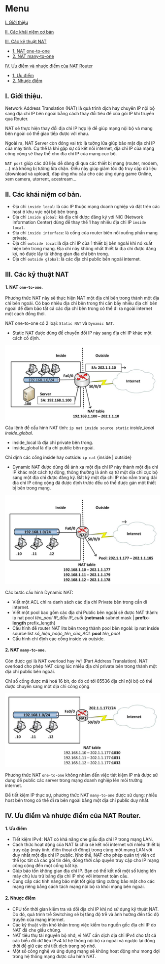 # Menu
[I. Giới thiệu](#gioi_thieu)

[II. Các khái niệm cơ bản](#cac_khai_niem_co_ban)

[III. Các kỹ thuật NAT](#cac_ky_thuat_nat)
- [1. NAT one-to-one](#one-to-one)
- [2. NAT many-to-one](#many-to-one)

[IV. Ưu điểm và nhược điểm của NAT Router](#uu_diem_va_nhuoc_diem)
- [1. Ưu điểm](#uu_diem)
- [2. Nhược điểm](#nhuoc_diem)



<a name="gioi_thieu"></a>
## I. Giới thiệu.
Network Address Translation (NAT) là quá trình dịch hay chuyển IP nội bộ sang địa chỉ IP bên ngoài bằng cách thay đổi tiêu đề của gói IP khi truyền qua Router.

NAT sẽ thực hiện thay đổi địa chỉ IP hợp lệ để giúp mạng nội bộ và mạng bên ngoài có thể giao tiếp được với nhau.

Ngoài ra, NAT Server còn đóng vai trò là tường lửa giúp bảo mật địa chỉ IP của máy tính. Cụ thể là khi gặp sự cố kết nối internet, địa chỉ IP của mạng công cộng sẽ thay thể cho địa chỉ IP của mạng cục bộ.

`NAT port` giúp các dữ liệu dễ dàng đi qua các thiết bị mạng (router, modem, ...) mà không bị tường lửa chặn. Điều này giúp giảm tốc độ truy cập dữ liệu (download và upload), đáp ứng nhu cầu cho các ứng dụng game Online, xem camera, utorrent, acestream... 

<a name="cac_khai_niem_co_ban"></a>
## II. Các khái niệm cơ bản.
- Địa chỉ `inside local`: là các IP thuộc mạng doanh nghiệp và đặt trên các host ở khu vực nội bộ bên trong.
- Địa chỉ `inside global`: kà địa chỉ được đăng ký với NIC (Network Information Center) dùng để thay thế 1 hay nhiều địa chỉ IP `inside local`.
- Địa chỉ `inside interface`: là cổng của router biên nối xuống phần mạng private.
- Địa chỉ `outside local`:là địa chỉ IP của 1 thiết bị bên ngoài khi nó xuất hiện bên trong mạng. Địa chỉ này không nhất thiết là địa chỉ được đăng ký, nó được lấy từ không gian địa chỉ bên trong.
- Địa chỉ `outside global`: là các địa chỉ public bên ngoài internet.

<a name="cac_ky_thuat_nat"></a>
## III. Các kỹ thuật NAT

<a name="one-to-one"></a>
#### 1. NAT `one-to-one`.
Phương thức NAT này sẽ thực hiện NAT một địa chỉ bên trong thành một địa chỉ bên ngoài. Có bao nhiêu địa chỉ bên trong thì cần bấy nhiêu địa chỉ bên ngoài để đảm bảo tất cả các địa chỉ bên trong có thể đi ra ngoài internet một cách đồng thời.

NAT one-to-one có 2 loại: `Static NAT` và `Dynamic NAT`.
- Static NAT được dùng để chuyển đổi IP này sang địa chỉ IP khác một cách cố định.

![static](Pictures/NAT/static_nat.png)

Câu lệnh để cấu hình NAT tĩnh: `ip nat inside source static` *inside_local inside_global*.
- inside_local là địa chỉ private bên trong.
- inside_global là địa chỉ public bên ngoài.

Chỉ định các cổng inside hay outside: `ip nat` {inside | outside}

- Dynamic NAT được dùng để ánh xạ một địa chỉ IP này thành một địa chỉ IP khác một cách tự động, thông thường là ánh xạ từ một địa chỉ cục bộ sang một địa chỉ được đăng ký.
Bất kỳ một địa chỉ IP nào nằm trong dải địa chỉ IP công cộng đã được định trước đều có thể được gán một thiết bị bên trong mạng.

![dynamic](Pictures/NAT/dynamic_nat.png)

Các bước cấu hình Dynamic NAT:
- Viết một ACL chỉ ra danh sách các địa chỉ Private bên trong cần di internet.
- Viết một pool bao gồm các địa chỉ Public bên ngoài sẽ được NAT thành: ip nat pool  *tên_pool IP_đầu IP_cuối* {**netmask** subnet mask | **prefix-length** prefix_length}
- Cấu hình để router NAT lits bên trong thành pool bên ngoài: ip nat inside source list *số_hiệu_hoặc_tên_của_ACL* **pool** *tên_pool*
- Cấu hình chỉ định các cổng inside và outside.

<a name="many-to-one"></a>
#### 2. NAT `many-to-one`.
Còn được gọi là NAT overload hay `PAT` (Part Address Translation). NAT overload cho phép NAT cùng lúc nhiều địa chỉ private bên trong thành một địa chỉ public bên ngoài.

Chỉ số cổng được mã hoá 16 bit, do đó có tới  65536 địa chỉ nội bộ có thể được chuyển sang một địa chỉ công cộng.

![overload](Pictures/NAT/overload_nat.png)

Phương thức NAT `one-to-one` không nhắm đến việc tiét kiệm IP mà được sử dụng để public các server trong mạng doanh nghiệp lên môi trường internet.

Để tiết kiệm IP thực sự, phương thức NAT `many-to-one` được sử dụng: nhiều host bên trong có thể đi ra bên ngoài bằng một địa chỉ public duy nhất.

<a name="uu_diem_va_nhuoc_diem"></a>
## IV. Ưu điểm và nhược điểm của NAT Router.

<a name="uu_diem"></a>
#### 1. Ưu điểm
- Tiết kiệm IPv4: NAT có khả năng che giấu địa chỉ IP trong mạng LAN.
- Cách thức hoạt động của NAT là chia sẻ kết nối internet với nhiều thiết bị truy cập (máy tính, điện thoại di động) trong cùng một mạng LAN với duy nhất một địa chỉ IP public. Nhờ thế, NAT cho phép quản trị viên có thể lọc tất cả các gói tin đến, đồng thời cấp quyền truy cập cho IP mạng công cộng đến một cổng bất kỳ. 
- Giúp bảo tồn không gian địa chỉ IP. Bạn có thể kết nối một số lượng lớn máy chủ lưu trữ bằng địa chỉ IP nhỏ với internet toàn cầu.
- Cung cấp các tính năng bảo mật tốt giúp tăng cường bảo mật cho các mạng riêng bằng cách tách mạng nội bộ ra khỏi mạng bên ngoài.

<a name="nhuoc_diem"></a>
#### 2. Nhược điểm
- CPU tốn thời gian kiểm tra và đổi địa chỉ IP khi nó sử dụng kỹ thuật NAT. Do đó, quá trình trễ Switching sẽ bị tăng độ trễ và ảnh hưởng đến tốc độ truyền của mạng internet.
- Các kỹ thuật viên khó khăn trong việc kiểm tra nguồn gốc địa chỉ IP do NAT đã che giấu chúng.
- NAT tiêu thụ tài nguyên bộ nhớ, vì NAT cần dịch địa chỉ IPv4 cho tất cả các biểu đồ dữ liệu IPv4 từ hệ thống nội bộ ra ngoài và ngược lại đồng thời để giữ các chi tiết dịch trong bộ nhớ.
- Một số công nghệ và ứng dụng mạng sẽ không hoạt động như mong đợi trong hệ thống mạng được cấu hình NAT.




